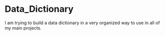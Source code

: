 # Data_Dictionary
I am trying to build a data dictionary in a very organized way to use in all of my main projects.
